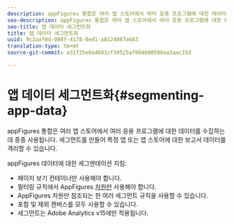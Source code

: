```yaml
---
description: appFigures 통합은 여러 앱 스토어에서 여러 응용 프로그램에 대한 데이터를 수집하는 데 종종 사용됩니다. 세그먼트를 만들어 특정 앱 또는 앱 스토어에 대한 보고서 데이터를 격리할 수 있습니다.
seo-description: appFigures 통합은 여러 앱 스토어에서 여러 응용 프로그램에 대한 데이터를 수집하는 데 종종 사용됩니다. 세그먼트를 만들어 특정 앱 또는 앱 스토어에 대한 보고서 데이터를 격리할 수 있습니다.
seo-title: 앱 데이터 세그먼트화
title: 앱 데이터 세그먼트화
uuid: 9c2aaf0d-088f-4178-8ed1-a8124087a683
translation-type: tm+mt
source-git-commit: a31f25e8a4681cf34525a7994b00580aa3aac15d

---
```



# 앱 데이터 세그먼트화{#segmenting-app-data}

appFigures 통합은 여러 앱 스토어에서 여러 응용 프로그램에 대한 데이터를 수집하는 데 종종 사용됩니다. 세그먼트를 만들어 특정 앱 또는 앱 스토어에 대한 보고서 데이터를 격리할 수 있습니다.

appFigures 데이터에 대한 세그멘테이션 지침:

* 페이지 보기 컨테이너만 사용해야 합니다.
* 필터링 규칙에서 AppFigures [차원만](../appfigures-overview/appfigures-metrics.md#concept-890b06e6f59e44a7a331ce872f4e1d9c) 사용해야 합니다.
* AppFigures 차원만 [](../appfigures-overview/appfigures-metrics.md#concept-890b06e6f59e44a7a331ce872f4e1d9c) 참조되는 한 여러 세그먼트 규칙을 사용할 수 있습니다.
* 포함 및 제외 캔버스를 모두 사용할 수 있습니다.
* 세그먼트는 Adobe Analytics v15에만 적용됩니다.
